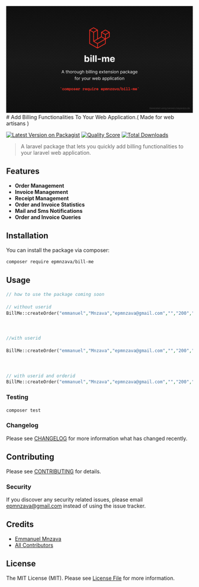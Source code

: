 <img src="https://github.com/dbrax/bill-me/blob/main/bill-me.jpeg">
# Add Billing Functionalities To Your Web Application.( Made for web artisans )

[![Latest Version on Packagist](https://img.shields.io/packagist/v/epmnzava/bill-me.svg?style=flat-square)](https://packagist.org/packages/epmnzava/bill-me)
[![Quality Score](https://img.shields.io/scrutinizer/g/dbrax/bill-me.svg?style=flat-square)](https://scrutinizer-ci.com/g/dbrax/bill-me)
[![Total Downloads](https://img.shields.io/packagist/dt/epmnzava/bill-me.svg?style=flat-square)](https://packagist.org/packages/epmnzava/bill-me)

> A laravel package that lets you quickly add billing functionalities to your laravel web application.


## Features
 + **Order Management**
 + **Invoice Management**
 + **Receipt Management**
 + **Order and Invoice Statistics**
 + **Mail and Sms Notifications**
 + **Order and Invoice Queries**


## Installation

You can install the package via composer:

```bash
composer require epmnzava/bill-me
```

## Usage

``` php
// how to use the package coming soon

// without userid
BillMe::createOrder("emmanuel","Mnzava","epmnzava@gmail.com","","200","paypal","","Brooklyn Park",[["amount"=>"200","quantity"=>1,"Item"=>"Replacement Fee","description"=>"purchased moto moto"]]);



//with userid

BillMe::createOrder("emmanuel","Mnzava","epmnzava@gmail.com","","200","paypal","","Brooklyn Park",[["amount"=>"200","quantity"=>1,"Item"=>"Replacement Fee","description"=>"purchased moto moto"]],2);



// with userid and orderid
BillMe::createOrder("emmanuel","Mnzava","epmnzava@gmail.com","","200","paypal","","Brooklyn Park",[["amount"=>"200","quantity"=>1,"Item"=>"Replacement Fee","description"=>"purchased moto moto"]],2,"3243355");
```

### Testing

``` bash
composer test
```

### Changelog

Please see [CHANGELOG](CHANGELOG.md) for more information what has changed recently.

## Contributing

Please see [CONTRIBUTING](CONTRIBUTING.md) for details.

### Security

If you discover any security related issues, please email epmnzava@gmail.com instead of using the issue tracker.

## Credits

- [Emmanuel Mnzava](https://github.com/epmnzava)
- [All Contributors](../../contributors)

## License

The MIT License (MIT). Please see [License File](LICENSE.md) for more information.

